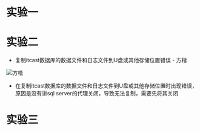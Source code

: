 # 实验一


# 实验二
- 复制itcast数据库的数据文件和日志文件到U盘或其他存储位置错误
        - 方楷

![方楷](https://github.com/kaifeifk/Error/blob/master/images/avatar.png)

- 在复制itcast数据库的数据文件和日志文件到U盘或其他存储位置时出现错误，原因是没有讲sql server的代理关闭，导致无法复制，需要先将其关闭



# 实验三
